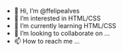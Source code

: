 - 👋 Hi, I’m @ffelipealves
- 👀 I’m interested in HTML/CSS
- 🌱 I’m currently learning HTML/CSS
- 💞️ I’m looking to collaborate on ...
- 📫 How to reach me ...

<!---
ffelipealves/ffelipealves is a ✨ special ✨ repository because its `README.md` (this file) appears on your GitHub profile.
You can click the Preview link to take a look at your changes.
--->
